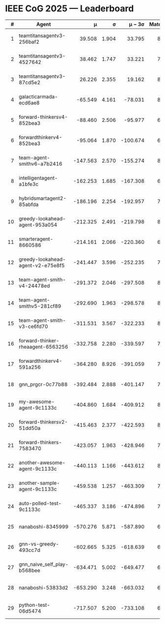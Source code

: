 # IEEE CoG 2025 — Leaderboard

| # | Agent | μ | σ | μ − 3σ | Matches | Updated |
|---:|---|---:|---:|---:|---:|---|
| 1 | teamtitansagentv3-256baf2 | 39.508 | 1.904 | 33.795 | 8380 | 2025-08-20 09:20 |
| 2 | teamtitansagentv3-4527642 | 38.462 | 1.747 | 33.221 | 7734 | 2025-08-20 09:20 |
| 3 | teamtitansagentv3-87cd5e2 | 26.226 | 2.355 | 19.162 | 8746 | 2025-08-20 09:20 |
| 4 | galacticarmada-ecd6ae8 | -65.549 | 4.161 | -78.031 | 8180 | 2025-08-20 09:20 |
| 5 | forward-thinkersv4-852bea3 | -88.460 | 2.506 | -95.977 | 6887 | 2025-08-20 09:20 |
| 6 | forwardthinkerv4-852bea3 | -95.064 | 1.870 | -100.674 | 6627 | 2025-08-20 09:20 |
| 7 | team-agent-smithv6-a7b2416 | -147.563 | 2.570 | -155.274 | 8020 | 2025-08-20 09:20 |
| 8 | intelligentagent-a1bfe3c | -162.253 | 1.685 | -167.308 | 6820 | 2025-08-20 09:20 |
| 9 | hybridsmartagent2-85abfda | -186.196 | 2.254 | -192.957 | 7470 | 2025-08-20 09:20 |
| 10 | greedy-lookahead-agent-953a054 | -212.325 | 2.491 | -219.798 | 8024 | 2025-08-20 09:20 |
| 11 | smarteragent-8660586 | -214.161 | 2.066 | -220.360 | 6983 | 2025-08-20 09:20 |
| 12 | greedy-lookahead-agent-v2-e75e8f5 | -241.447 | 3.596 | -252.235 | 7944 | 2025-08-20 09:20 |
| 13 | team-agent-smith-v4-24478ed | -291.372 | 2.046 | -297.508 | 8762 | 2025-08-20 09:20 |
| 14 | team-agent-smithv5-281cf89 | -292.690 | 1.963 | -298.578 | 8300 | 2025-08-20 09:20 |
| 15 | team-agent-smith-v3-ce6fd70 | -311.531 | 3.567 | -322.233 | 8862 | 2025-08-20 09:20 |
| 16 | forward-thinker-rheaagent-6563256 | -332.758 | 2.280 | -339.597 | 7520 | 2025-08-20 09:20 |
| 17 | forwardthinkerv4-591a256 | -364.280 | 8.926 | -391.059 | 7153 | 2025-08-20 09:20 |
| 18 | gnn_prgcr-0c77b88 | -392.484 | 2.888 | -401.147 | 7590 | 2025-08-20 09:20 |
| 19 | my-awesome-agent-9c1133c | -404.860 | 1.684 | -409.912 | 8480 | 2025-08-20 09:20 |
| 20 | forward-thinkersv2-51dd50a | -415.463 | 2.377 | -422.593 | 8380 | 2025-08-20 09:20 |
| 21 | forward-thinkers-7583470 | -423.057 | 1.963 | -428.946 | 7560 | 2025-08-20 09:20 |
| 22 | another-awesome-agent-9c1133c | -440.113 | 1.166 | -443.612 | 8820 | 2025-08-20 09:20 |
| 23 | another-sample-agent-9c1133c | -459.538 | 1.257 | -463.309 | 7840 | 2025-08-20 09:20 |
| 24 | auto-polled-test-9c1133c | -465.337 | 3.186 | -474.896 | 7780 | 2025-08-20 09:20 |
| 25 | nanaboshi-8345999 | -570.276 | 5.871 | -587.890 | 6960 | 2025-08-20 09:20 |
| 26 | gnn-vs-greedy-493cc7d | -602.665 | 5.325 | -618.639 | 6500 | 2025-08-20 09:20 |
| 27 | gnn_naive_self_play-b568bee | -634.471 | 5.002 | -649.477 | 6840 | 2025-08-20 09:20 |
| 28 | nanaboshi-53833d2 | -653.290 | 3.248 | -663.032 | 6160 | 2025-08-20 09:20 |
| 29 | python-test-06d5474 | -717.507 | 5.200 | -733.108 | 6730 | 2025-08-20 09:20 |
